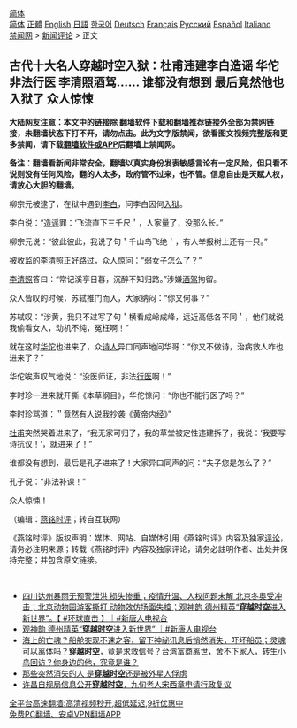  <!-- 面包屑导航 --> <div class="breadcrumb"><!-- GTranslate: https://gtranslate.io/ -->  <div class="switcher notranslate">  <div class="selected">  <a href="#" onclick="return false;"> 简体</a>  </div>  <div class="option">  <a href="https://www.bannedbook.org" onclick="doGTranslate('zh-CN|zh-CN');jQuery('div.switcher div.selected a').html(jQuery(this).html());return false;" title="简体中文" class="nturl selected"> 简体</a>  <a href="https://www.bannedbook.org/zh-tw/" onclick="doGTranslate('zh-CN|zh-TW');jQuery('div.switcher div.selected a').html(jQuery(this).html());return false;" title="繁體中文" class="nturl"> 正體</a>  <a href="https://www.bannedbook.org/en/" onclick="doGTranslate('zh-CN|en');jQuery('div.switcher div.selected a').html(jQuery(this).html());return false;" title="English" class="nturl"> English</a>  <a href="https://www.bannedbook.org/ja/" onclick="doGTranslate('zh-CN|ja');jQuery('div.switcher div.selected a').html(jQuery(this).html());return false;" title="日本語" class="nturl"> 日語</a>  <a href="https://www.bannedbook.org/ko/" onclick="doGTranslate('zh-CN|ko');jQuery('div.switcher div.selected a').html(jQuery(this).html());return false;" title="한국어" class="nturl"> 한국어</a>  <a href="https://www.bannedbook.org/de/" onclick="doGTranslate('zh-CN|de');jQuery('div.switcher div.selected a').html(jQuery(this).html());return false;" title="Deutsch" class="nturl"> Deutsch</a>  <a href="https://www.bannedbook.org/fr/" onclick="doGTranslate('zh-CN|fr');jQuery('div.switcher div.selected a').html(jQuery(this).html());return false;" title="Français" class="nturl"> Français</a>  <a href="https://www.bannedbook.org/ru/" onclick="doGTranslate('zh-CN|ru');jQuery('div.switcher div.selected a').html(jQuery(this).html());return false;" title="Русский" class="nturl"> Русский</a>  <a href="https://www.bannedbook.org/es/" onclick="doGTranslate('zh-CN|es');jQuery('div.switcher div.selected a').html(jQuery(this).html());return false;" title="Español" class="nturl"> Español</a>  <a href="https://www.bannedbook.org/it/" onclick="doGTranslate('zh-CN|it');jQuery('div.switcher div.selected a').html(jQuery(this).html());return false;" title="Italiano" class="nturl"> Italiano</a>  </div>  </div>      <div class='breadcrumb-sub'><!-- Breadcrumb NavXT 6.3.0 --> <a href="https://www.bannedbook.org/" class="home">禁闻网</a> &gt; <a href="https://www.bannedbook.org/bnews/comments/" class="category">新闻评论</a> &gt; 正文</div></div><h2>古代十大名人穿越时空入狱：杜甫违建李白造谣 华佗非法行医 李清照酒驾…… 谁都没有想到 最后竟然他也入狱了 众人惊悚</h2> <p class="notice"><b>大陆网友注意：本文中的链接除 <a href="https://github.com/bannedbook/fanqiang" >翻墙</a>软件下载和<a href="https://github.com/killgcd/justmysocks/blob/master/README.md">翻墙推荐</a>链接外全部为禁网链接，未翻墙状态下打不开，请勿点击。此为文字版禁闻，欲看图文视频完整版和更多禁闻，请下载<a href="https://github.com/bannedbook/fanqiang">翻墙软件或APP</a>后翻墙上禁闻网。</p><p>备注：翻墙看新闻非常安全，翻墙以真实身份发表敏感言论有一定风险，但只看不说则没有任何风险，翻的人太多，政府管不过来，也不管。信息自由是天赋人权，请放心大胆的翻墙。</b></p>  <div class="entry">  <p></p> <p>柳宗元被逮了&#65292;在狱中遇到<a href="https://www.bannedbook.org/bnews/tag/%e6%9d%8e%e7%99%bd/" class="st_tag internal_tag" rel="tag" title="标签 李白 下的日志">李白</a>&#65292;问李白因何<a href="https://www.bannedbook.org/bnews/tag/%E5%85%A5%E7%8B%B1/" class="st_tag internal_tag" rel="tag" title="标签 入狱 下的日志">入狱</a>&#12290;</p> <p>李白说&#65306;&#8220;<a href="https://www.bannedbook.org/bnews/tag/%E9%80%A0%E8%B0%A3/" class="st_tag internal_tag" rel="tag" title="标签 造谣 下的日志">造谣</a>罪&#65306;&#8216;飞流直下三千尺&#65287;&#65292;人家量了&#65292;没那么长&#12290;&#8221;</p> <p>柳宗元说&#65306;&#8220;彼此彼此&#65292;我说了句&#65287;千山鸟飞绝&#65287;&#65292;有人举报树上还有一只&#12290;&#8221;</p> <p>被收监的<a href="https://www.bannedbook.org/bnews/tag/%E6%9D%8E%E6%B8%85/" class="st_tag internal_tag" rel="tag" title="标签 李清 下的日志">李清</a>照正好路过&#65292;众人惊问&#65306;&#8220;弱女子怎么了&#65311;&#8221;</p>  <p><a href="https://www.bannedbook.org/bnews/tag/%E6%9D%8E%E6%B8%85%E7%85%A7/" class="st_tag internal_tag" rel="tag" title="标签 李清照 下的日志">李清照</a>答曰&#65306;&#8220;常记溪亭日暮&#65292;沉醉不知归路&#12290;&#8221;涉嫌<a href="https://www.bannedbook.org/bnews/tag/%E9%85%92%E9%A9%BE/" class="st_tag internal_tag" rel="tag" title="标签 酒驾 下的日志">酒驾</a>拘留&#12290;</p> <p>   众人皆叹的时候&#65292;苏轼推门而入&#65292;大家纳闷&#65306;&#8220;你又何事&#65311;&#8221;</p> <p>苏轼叹&#65306;&#8220;涉黄&#65292;我只不过写了句&#65287;横看成岭成峰&#65292;远近高低各不同&#65287;&#65292;他们就说我偷看女人&#65292;动机不纯&#65292;冤枉啊&#65281;&#8221;</p> <p>就在这时<a href="https://www.bannedbook.org/bnews/tag/%e5%8d%8e%e4%bd%97/" class="st_tag internal_tag" rel="tag" title="标签 华佗 下的日志">华佗</a>也进来了&#65292;众<span class='wp_keywordlink'><a href="https://www.bannedbook.org/forum11/topic295.html" title="禁片：诗人的悲歌" target="_blank">诗人</a></span>异口同声地问华哥&#65306;&#8220;你又不做诗&#65292;治病救人咋也进来了&#65311;&#8221;</p> <p>华佗唉声叹气地说&#65306;&#8220;没医师证&#65292;非法<a href="https://www.bannedbook.org/bnews/tag/%E8%A1%8C%E5%8C%BB/" class="st_tag internal_tag" rel="tag" title="标签 行医 下的日志">行医</a>啊&#65281;&#8221;</p>  <p>李时珍一进来就开撕&#12298;本草纲目&#12299;&#65292;华佗惊问&#65306;&#8220;你也不能行医了吗&#65311;&#8221;</p> <p>李时珍骂道&#65306;&#65282;竟然有人说我抄袭&#12298;<span class='wp_keywordlink'><a href="https://www.bannedbook.org/forum24/topic3903.html" title="《黄帝内经》" target="_blank">黄帝内经</a></span>&#12299;&#8221;</p> <p>   <a href="https://www.bannedbook.org/bnews/tag/%e6%9d%9c%e7%94%ab/" class="st_tag internal_tag" rel="tag" title="标签 杜甫 下的日志">杜甫</a>突然哭着进来了&#65292;&#8220;我无家可归了&#65292;我的草堂被定性违建拆了&#65292;我说&#65306;&#8216;我要写诗抗议&#65281;&#8217;&#65292;就进来了&#65281;&#8221;</p> <p>谁都没有想到&#65292;最后是孔子进来了&#65281;大家异口同声的问&#65306;&#8220;夫子您是怎么了&#65311;&#8221;</p> <p>孔子说&#65306;&#8220;非法补课&#65281;&#8221;</p>  <p>众人惊悚&#65281;</p> <p>&#65288;编辑&#65306;<a href="https://www.bannedbook.org/bnews/tag/%e7%87%95%e9%93%ad%e6%97%b6%e8%af%84/" class="st_tag internal_tag" rel="tag" title="标签 燕铭时评 下的日志">燕铭时评</a>&#65307;转自互联网&#65289;</p> <p>&#12298;燕铭时评&#12299;版权声明&#65306;媒体&#12289;网站&#12289;自媒体引用&#12298;燕铭时评&#12299;内容及独家<span class='wp_keywordlink_affiliate'><a href="https://www.bannedbook.org/bnews/comments/" title="新闻评论" target="_blank">评论</a></span>&#65292;请务必注明来源&#65307;转载&#12298;燕铭时评&#12299;内容及独家评论&#65292;请务必註明作者&#12289;出处并保持完整&#65307;并包含原文链接&#12290;</p> <p></p> <p>&nbsp; </p>  <ul class='op-related-articles' title='相关阅读'> <li><a href='https://www.bannedbook.org/bnews/bannedvideo/20210809/1603175.html' target='_blank'>四川达州暴雨无预警泄洪 损失惨重；疫情升温、人权问题未解 北京冬奥受冲击；北京动物园游客撕打 动物效仿场面失控；观神韵 德州精英“<b>穿越时空</b>进入新世界”。【 #环球直击 】｜#新唐人电视台</a></li> <li><a href='https://www.bannedbook.org/bnews/bannedvideo/20210809/1603166.html' target='_blank'>观神韵 德州精英“<b>穿越时空</b>进入新世界” ｜#新唐人电视台</a></li> <li><a href='https://www.bannedbook.org/bnews/comments/20210719/1590080.html' target='_blank'>海上的亡魂？船舱突现不速之客，留下神祕讯息后悄然消失，吓坏船员；灵魂可以离体吗？<b>穿越时空</b>，竟是求救信号？台湾富商离世，舍不下家人，转生小鸟回访？你身边的他，究竟是谁？</a></li> <li><a href='https://www.bannedbook.org/bnews/funmedia/20210710/1584503.html' target='_blank'>那些突然消失的人 是<b>穿越时空</b>还是被外星人俘虏</a></li> <li><a href='https://www.bannedbook.org/bnews/weiquan/20210703/1579862.html' target='_blank'>许昌自规局信息公开<b>穿越时空</b>&#65292;九旬老人宋西章申请行政复议</a></li> </ul> <p class="texttj"> <a href="https://github.com/bannedbook/fanqiang/wiki/V2ray%E6%9C%BA%E5%9C%BA" target="_blank">全平台高速翻墙:高清视频秒开,超低延迟,9折优惠中</a><br/> <a href="https://github.com/bannedbook/fanqiang/wiki/%E7%A6%81%E9%97%BB%E7%BD%91%E5%AE%89%E5%8D%93%E7%BF%BB%E5%A2%99%E6%96%B0%E9%97%BBAPP" target="_blank">免费PC翻墙、安卓VPN翻墙APP</a></p><p> </p><a name='sharetosocial'></a>  <div style="margin-bottom:5px;padding-bottom:5px;clear:both"> <div id="archive-pix-1" class="banner-ads"> <!-- AuctionX Display platform tag START --> <div id="26318x728x90x621x_ADSLOT2" clicktrack="%%CLICK_URL_ESC%%"></div> <!-- AuctionX Display platform tag END --> </div> <div id="archive-pix-2" class="banner-ads"> <!-- AuctionX Display platform tag START --> <div id="26315x300x250x621x_ADSLOT2" clicktrack="%%CLICK_URL_ESC%%"></div> <!-- AuctionX Display platform tag END --> </div> </div>  <div id="archive-pix-1" class="banner-ads"> <!-- AuctionX Display platform tag START --> <div id="26318x728x90x621x_ADSLOT3" clicktrack="%%CLICK_URL_ESC%%"></div> <!-- AuctionX Display platform tag END --> </div> </div><!--END ENTRY--> 